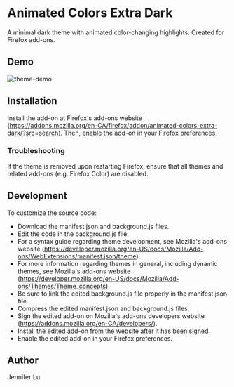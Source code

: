 # Animated Colors Extra Dark

A minimal dark theme with animated color-changing highlights. Created for Firefox add-ons.


## Demo

![theme-demo](https://github.com/jennifer-lu/Animated-Colors-Extra-Dark/blob/master/demo.gif)


## Installation

Install the add-on at Firefox's add-ons website (https://addons.mozilla.org/en-CA/firefox/addon/animated-colors-extra-dark/?src=search). Then, enable the add-on in your Firefox preferences.

### Troubleshooting

If the theme is removed upon restarting Firefox, ensure that all themes and related add-ons (e.g. Firefox Color) are disabled.


## Development

To customize the source code:
* Download the manifest.json and background.js files.
* Edit the code in the background.js file.
* For a syntax guide regarding theme development, see Mozilla's add-ons website (https://developer.mozilla.org/en-US/docs/Mozilla/Add-ons/WebExtensions/manifest.json/theme).
* For more information regarding themes in general, including dynamic themes, see Mozilla's add-ons website (https://developer.mozilla.org/en-US/docs/Mozilla/Add-ons/Themes/Theme_concepts).
* Be sure to link the edited background.js file properly in the manifest.json file.
* Compress the edited manifest.json and background.js files.
* Sign the edited add-on on Mozilla's add-ons developers website (https://addons.mozilla.org/en-CA/developers/).
* Install the edited add-on from the website after it has been signed.
* Enable the edited add-on in your Firefox preferences.


## Author

Jennifer Lu

